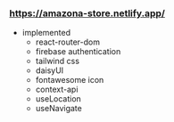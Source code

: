 ### https://amazona-store.netlify.app/
* implemented
  * react-router-dom
  * firebase authentication
  * tailwind css
  * daisyUI
  * fontawesome icon
  * context-api
  * useLocation
  * useNavigate


